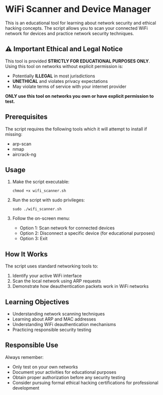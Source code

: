 # WiFi Scanner and Device Manager

This is an educational tool for learning about network security and ethical hacking concepts. The script allows you to scan your connected WiFi network for devices and practice network security techniques.

## ⚠️ Important Ethical and Legal Notice

This tool is provided **STRICTLY FOR EDUCATIONAL PURPOSES ONLY**. Using this tool on networks without explicit permission is:

- Potentially **ILLEGAL** in most jurisdictions
- **UNETHICAL** and violates privacy expectations
- May violate terms of service with your internet provider

**ONLY use this tool on networks you own or have explicit permission to test.**

## Prerequisites

The script requires the following tools which it will attempt to install if missing:
- arp-scan
- nmap
- aircrack-ng

## Usage

1. Make the script executable:
   ```
   chmod +x wifi_scanner.sh
   ```

2. Run the script with sudo privileges:
   ```
   sudo ./wifi_scanner.sh
   ```

3. Follow the on-screen menu:
   - Option 1: Scan network for connected devices
   - Option 2: Disconnect a specific device (for educational purposes)
   - Option 3: Exit

## How It Works

The script uses standard networking tools to:
1. Identify your active WiFi interface
2. Scan the local network using ARP requests
3. Demonstrate how deauthentication packets work in WiFi networks

## Learning Objectives

- Understanding network scanning techniques
- Learning about ARP and MAC addresses
- Understanding WiFi deauthentication mechanisms
- Practicing responsible security testing

## Responsible Use

Always remember:
- Only test on your own networks
- Document your activities for educational purposes
- Obtain proper authorization before any security testing
- Consider pursuing formal ethical hacking certifications for professional development
